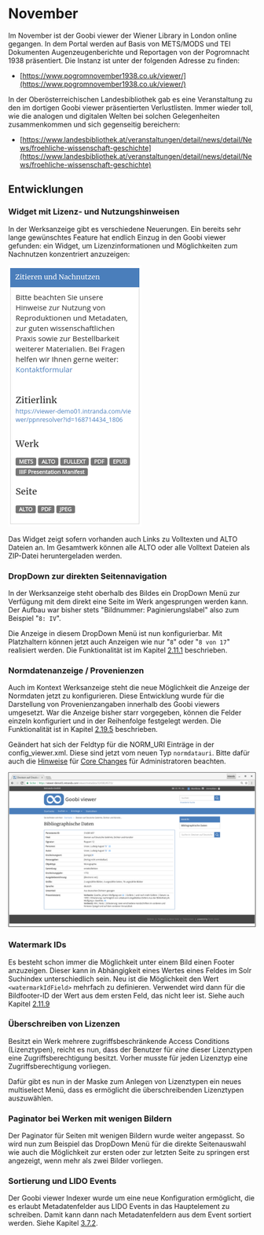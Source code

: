 # November

Im November ist der Goobi viewer der Wiener Library in London online gegangen. In dem Portal werden auf Basis von METS/MODS und TEI Dokumenten Augenzeugenberichte und Reportagen von der Pogromnacht 1938 präsentiert. Die Instanz ist unter der folgenden Adresse zu finden:

* [https://www.pogromnovember1938.co.uk/viewer/](https://www.pogromnovember1938.co.uk/viewer/)

In der Oberösterreichischen Landesbibliothek gab es eine Veranstaltung zu den im dortigen Goobi viewer präsentierten Verlustlisten. Immer wieder toll, wie die analogen und digitalen Welten bei solchen Gelegenheiten zusammenkommen und sich gegenseitig bereichern: 

* [https://www.landesbibliothek.at/veranstaltungen/detail/news/detail/News/froehliche-wissenschaft-geschichte](https://www.landesbibliothek.at/veranstaltungen/detail/news/detail/News/froehliche-wissenschaft-geschichte)

## Entwicklungen

### Widget mit Lizenz- und Nutzungshinweisen

In der Werksanzeige gibt es verschiedene Neuerungen. Ein bereits sehr lange gewünschtes Feature hat endlich Einzug in den Goobi viewer gefunden: ein Widget, um Lizenzinformationen und Möglichkeiten zum Nachnutzen konzentriert anzuzeigen:

![Neues Widget mit Informationen zur Nachnutzung des Werkes](../../.gitbook/assets/bildschirmfoto-von-2018-12-01-10-51-01.png)

Das Widget zeigt sofern vorhanden auch Links zu Volltexten und ALTO Dateien an. Im Gesamtwerk können alle ALTO oder alle Volltext Dateien als ZIP-Datei heruntergeladen werden.

### DropDown zur direkten Seitennavigation

In der Werksanzeige steht oberhalb des Bildes ein DropDown Menü zur Verfügung mit dem direkt eine Seite im Werk angesprungen werden kann. Der Aufbau war bisher stets "Bildnummer: Paginierungslabel" also zum Beispiel "`8: IV`".

Die Anzeige in diesem DropDown Menü ist nun konfigurierbar. Mit Platzhaltern können jetzt auch Anzeigen wie nur  "`8`" oder "`8 von 17`" realisiert werden. Die Funktionalität ist im Kapitel [2.11.1](../../2/2.11/2.11.1.md) beschrieben.

### Normdatenanzeige / Provenienzen

Auch im Kontext Werksanzeige steht die neue Möglichkeit die Anzeige der Normdaten jetzt zu konfigurieren. Diese Entwicklung wurde für die Darstellung von Provenienzangaben innerhalb des Goobi viewers umgesetzt. War die Anzeige bisher starr vorgegeben, können die Felder einzeln konfiguriert und in der Reihenfolge festgelegt werden. Die Funktionalität ist in Kapitel [2.19.5](../../2/2.19/2.19.5.md) beschrieben.

Geändert hat sich der Feldtyp für die NORM\_URI Einträge in der config\_viewer.xml. Diese sind jetzt vom neuen Typ `normdatauri`. Bitte dafür auch die [Hinweise](../../9/9.1.md#2018-11-19) für [Core Changes](../../9/9.1.md) für Administratoren beachten.

![Anzeige von Provenienzinformationen inklusive Normdaten](../../.gitbook/assets/bildschirmfoto-vom-2018-12-01-11-55-03.png)

### Watermark IDs

Es besteht schon immer die Möglichkeit unter einem Bild einen Footer anzuzeigen. Dieser kann in Abhängigkeit eines Wertes eines Feldes im Solr Suchindex unterschiedlich sein. Neu ist die Möglichkeit den Wert `<watermarkIdField>` mehrfach zu definieren. Verwendet wird dann für die Bildfooter-ID der Wert aus dem ersten Feld, das nicht leer ist. Siehe auch Kapitel [2.11.9](../../2/2.11/2.11.9.md)

### Überschreiben von Lizenzen

Besitzt ein Werk mehrere zugriffsbeschränkende Access Conditions \(Lizenztypen\), reicht es nun, dass der Benutzer für _eine_ dieser Lizenztypen eine Zugriffsberechtigung besitzt. Vorher musste für jeden Lizenztyp eine Zugriffsberechtigung vorliegen.

Dafür gibt es nun in der Maske zum Anlegen von Lizenztypen ein neues multiselect Menü, dass es ermöglicht die überschreibenden Lizenztypen auszuwählen.

### Paginator bei Werken mit wenigen Bildern

Der Paginator für Seiten mit wenigen Bildern wurde weiter angepasst. So wird nun zum Beispiel das DropDown Menü für die direkte Seitenauswahl wie auch die Möglichkeit zur ersten oder zur letzten Seite zu springen erst angezeigt, wenn mehr als zwei Bilder vorliegen.

### Sortierung und LIDO Events

Der Goobi viewer Indexer wurde um eine neue Konfiguration ermöglicht, die es erlaubt Metadatenfelder aus LIDO Events in das Hauptelement zu schreiben. Damit kann dann nach Metadatenfeldern aus dem Event sortiert werden. Siehe Kapitel [3.7.2](../../3/3.7.md#3-7-2-parameter-addsortfieldtotopstruct).

